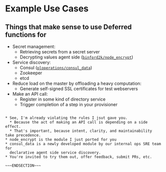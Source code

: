 <!SLIDE >
# Example Use Cases
## Things that make sense to use Deferred functions for

* Secret management:
    * Retrieving secrets from a secret server
    * Decrypting values agent side ([`binford2k/node_encrypt`](https://github.com/binford2k/binford2k-node_encrypt))
* Service discovery:
    * Consul ([`ploperations/consul_data`](https://github.com/ploperations/ploperations-consul_data))
    * Zookeeper
    * etcd
* Reduce load on the master by offloading a heavy computation:
    * Generate self-signed  SSL certificates for test webservers
* Make an API call:
    * Register in some kind of directory service
    * Trigger completion of a step in your provisioner

~~~SECTION:notes~~~

* See, I'm already violating the rules I jsut gave you.
  * Because the act of making an API call is depending on a side effect.
  * That's important, because intent, clarity, and maintainability take precedence.
* node_encrypt is the module I just ported for you
* consul_data is a newly developed module by our internal ops SRE team for
  declarative agent side service discovery.
* You're invited to try them out, offer feedback, submit PRs, etc.

~~~ENDSECTION~~~
